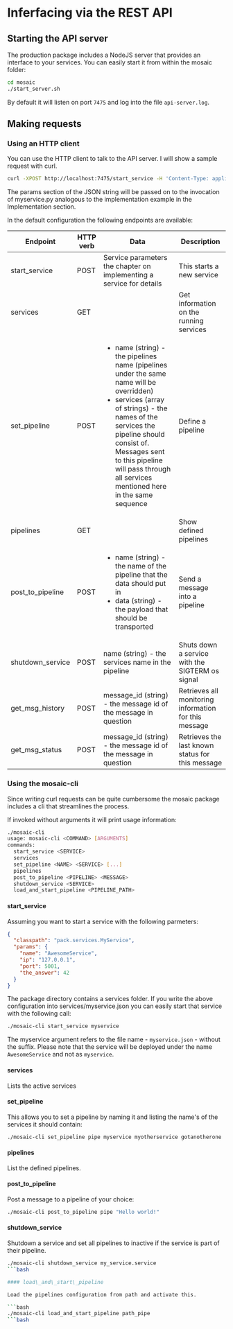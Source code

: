 # Inferfacing via the REST API

## Starting the API server

The production package includes a NodeJS server that provides an interface to your services. You can easily start it from within the mosaic folder:

```bash
cd mosaic
./start_server.sh
```

By default it will listen on port `7475` and log into the file `api-server.log`.

## Making requests

### Using an HTTP client

You can use the HTTP client to talk to the API server. I will show a sample request with curl.

```bash
curl -XPOST http://localhost:7475/start_service -H 'Content-Type: application/json' -d '{"path": "/path/to/myservice.py", "params": {"name": "myservice_instance", "ip": "127.0.0.1", "port": 1337}}'
```

The params section of the JSON string will be passed on to the invocation of myservice.py analogous to the implementation example in the Implementation section.

In the default configuration the following endpoints are available:

| Endpoint | HTTP verb  | Data | Description |
| -------- | ---------- | ---- | ----------- |
| start\_service | POST | Service parameters the chapter on implementing a service for details | This starts a new service |
| services | GET |  | Get information on the running services |
| set\_pipeline | POST | <ul><li>name (string) - the pipelines name (pipelines under the same name will be overridden)</li><li>services (array of strings) - the names of the services the pipeline should consist of. Messages sent to this pipeline will pass through all services mentioned here in the same sequence</li></ul> | Define a pipeline |
| pipelines | GET | | Show defined pipelines |
| post\_to\_pipeline | POST | <ul><li>name (string) - the name of the pipeline that the data should put in</li><li>data (string) - the payload that should be transported</li><ul> | Send a message into a pipeline |
| shutdown\_service | POST | name (string) - the services name in the pipeline | Shuts down a service with the SIGTERM os signal |
| get\_msg\_history | POST | message\_id (string) - the message id of the message in question | Retrieves all monitoring information for this message |
| get\_msg\_status | POST | message\_id (string) - the message id of the message in question | Retrieves the last known status for this message |


### Using the mosaic-cli

Since writing curl requests can be quite cumbersome the mosaic package includes a cli that streamlines the process.

If invoked without arguments it will print usage information:

```bash
./mosaic-cli
usage: mosaic-cli <COMMAND> [ARGUMENTS]
commands:
  start_service <SERVICE>
  services
  set_pipeline <NAME> <SERVICE> [...]
  pipelines
  post_to_pipeline <PIPELINE> <MESSAGE>
  shutdown_service <SERVICE>
  load_and_start_pipeline <PIPELINE_PATH>
```

#### start\_service

Assuming you want to start a service with the following parmeters:

```json
{
  "classpath": "pack.services.MyService",
  "params": {
    "name": "AwesomeService",
    "ip": "127.0.0.1",
    "port": 5001,
    "the_answer": 42
  }
}
```

The package directory contains a services folder. If you write the above configuration into services/myservice.json you can easily start that service with the following call:

```bash
./mosaic-cli start_service myservice
```

The myservice argument refers to the file name - `myservice.json` - without the suffix. Please note that the service will be deployed under the name `AwesomeService` and not as `myservice`.

#### services

Lists the active services

#### set\_pipeline

This allows you to set a pipeline by naming it and listing the name's of the services it should contain:

```bash
./mosaic-cli set_pipeline pipe myservice myotherservice gotanotherone
```

#### pipelines

List the defined pipelines.

#### post\_to\_pipeline

Post a message to a pipeline of your choice:

```bash
./mosaic-cli post_to_pipeline pipe "Hello world!"
```

#### shutdown\_service

Shutdown a service and set all pipelines to inactive if the service is part of their pipeline.

```bash
./mosaic-cli shutdown_service my_service.service
```bash

#### load\_and\_start\_pipeline

Load the pipelines configuration from path and activate this.

```bash
./mosaic-cli load_and_start_pipeline path_pipe
```bash

